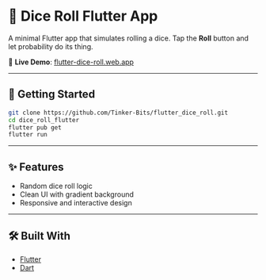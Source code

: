# 🎲 Dice Roll Flutter App

A minimal Flutter app that simulates rolling a dice. Tap the **Roll** button and let probability do its thing.

🔗 **Live Demo**: [flutter-dice-roll.web.app](https://flutter-dice-roll.web.app/)

---

## 🚀 Getting Started

```bash
git clone https://github.com/Tinker-Bits/flutter_dice_roll.git
cd dice_roll_flutter
flutter pub get
flutter run
````

---

## ✨ Features

* Random dice roll logic
* Clean UI with gradient background
* Responsive and interactive design

---

## 🛠️ Built With

* [Flutter](https://flutter.dev)
* [Dart](https://dart.dev)